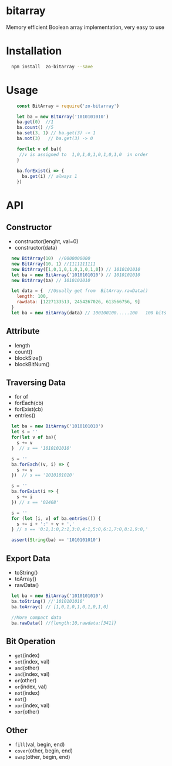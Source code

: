 # bitarray
Memory efficient Boolean array implementation, very easy to use

# Installation
```sh
  npm install  zo-bitarray --save
```

# Usage
```js
    const BitArray = require('zo-bitarray')  

    let ba = new BitArray('1010101010')
    ba.get(0)  //1
    ba.count() //5
    ba.set(3, 1) // ba.get(3) -> 1
    ba.not(3)   // ba.get(3) -> 0

    for(let v of ba){
     //v is assigned to  1,0,1,0,1,0,1,0,1,0  in order
    }
    
    ba.forExist(i => {
      ba.get(i) // always 1
    })
```

# API
##  Constructor
- constructor(lenght, val=0)
- constructor(data)
```js
  new BitArray(10)  //0000000000
  new BitArray(10, 1) //1111111111
  new BitArray([1,0,1,0,1,0,1,0,1,0]) // 1010101010
  let ba = new BitArray('1010101010') // 1010101010
  new BitArray(ba) // 1010101010

  let data = {  //Usually get from  BitArray.rawData()
    length: 100,
    rawdata: [1227133513, 2454267026, 613566756, 9]
  }
  let ba = new BitArray(data) // 100100100.....100   100 bits  
```
## Attribute
- length
- count()
- blockSize()
- blockBitNum()

## Traversing Data
- for of
- forEach(cb)
- forExist(cb)
- entries()
```js
  let ba = new BitArray('1010101010')
  let s = ''
  for(let v of ba){
    s += v
  }  // s == '1010101010'

  s = ''
  ba.forEach((v, i) => {
    s += v
  })  // s == '1010101010'

  s = ''
  ba.forExist(i => {
    s += i
  }) // s == '02468'

  s = ''
  for (let [i, v] of ba.entries()) {
    s += i + ':' + v + ','
  } // s == '0:1,1:0,2:1,3:0,4:1,5:0,6:1,7:0,8:1,9:0,'

  assert(String(ba) == '1010101010')
```

## Export Data
- toString()
- toArray()
- rawData()
```js
  let ba = new BitArray('1010101010') 
  ba.toString() //'1010101010'
  ba.toArray() // [1,0,1,0,1,0,1,0,1,0]

  //More compact data
  ba.rawData() //{length:10,rawdata:[341]}
```
##  Bit Operation
- `get`(index)
- `set`(index, val)
- `and`(other)
- `and`(index, val)
- `or`(other)
- `or`(index, val)
- `not`(index)
- `not`() 
- `xor`(index, val)
- `xor`(other)

## Other
- `fill`(val, begin, end)
- `cover`(other, begin, end)
- `swap`(other, begin, end)